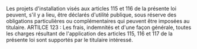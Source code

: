 Les projets d'installation visés aux articles 115 et
116 de la présente loi peuvent, s'il y a lieu, être déclarés d'utilité
publique, sous réserve des obligations particulières ou complémentaires
qui peuvent être imposées au titulaire.
ARTILCE 123 :
Les frais, indemnités et d'une façon générale, toutes
les charges résultant de l'application des articles 115, 116 et 117 de
la présente loi sont supportés par le titulaire intéressé.